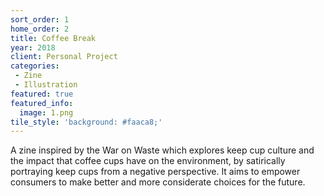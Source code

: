```yaml
---
sort_order: 1
home_order: 2
title: Coffee Break
year: 2018
client: Personal Project
categories:
 - Zine
 - Illustration
featured: true
featured_info:
  image: 1.png
tile_style: 'background: #faaca8;'
---
```


A zine inspired by the War on Waste which explores keep cup culture and the impact that coffee cups have on the environment, by satirically portraying keep cups from a negative perspective. It aims to empower consumers to make better and more considerate choices for the future. 